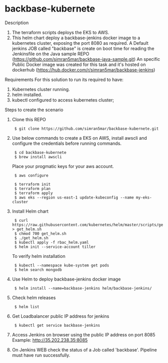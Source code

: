 # backbase-kubernete
Description
1. The terraform scripts deploys the EKS to AWS.
2. This helm chart deploy a backbase-jenkins docker image to a kubernetes cluster, exposing the port 8080 as required.
A Default jenkins JOB called "backbase" is create on boot time for reading the Jenkinsfile on the Java sample REPO (https://github.com/simran5mar/backbase-java-sample.git)
An specific Public Docker image was created for this task and it's hosted on dockerhub (https://hub.docker.com/r/simran5mar/backbase-jenkins)

Requirements
For this solution to run its required to have:

1. Kubernetes cluster running.
2. helm installed.
3. kubectl configured to access kubernetes cluster;

Steps to create the scenario
1. Clone this REPO

        $ git clone https://github.com/simran5mar/backbase-kubernete.git

2. Use below commands to create a EKS on AWS, install awscli and configure the credentials before running commands.

        $ cd backbase-kubernete
        $ brew install awscli

   Place your progmatic keys for your aws account.
   
        $ aws configure
        
        $ terraform init
        $ terraform plan
        $ terraform apply
        $ aws eks --region us-east-1 update-kubeconfig --name my-eks-cluster

3. Install Helm chart

        $ curl https://raw.githubusercontent.com/kubernetes/helm/master/scripts/get > get_helm.sh
        $ chmod 700 get_helm.sh 
        $ ./get_helm.sh
        $ kubectl apply -f rbac_helm.yaml 
        $ helm init --service-account tiller

   To verify helm installation 

        $ kubectl --namespace kube-system get pods
        $ helm search mongodb

4. Use Helm to deploy backbase-jenkins docker image

        $ helm install --name=backbase-jenkins helm/backbase-jenkins/
5. Check helm releases

        $ helm list
6. Get Loadbalancer public IP address for jenkins

        $ kubectl get service backbase-jenkins
7. Access Jenkins on browser using the public IP address on port 8085 Example: http://35.202.238.35:8085

8. On Jenkins WEB check the status of a Job called 'backbase'. Pipeline must have run successfully.
